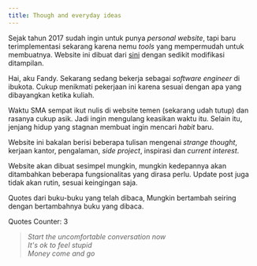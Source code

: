 ```yaml
---
title: Though and everyday ideas
---
```


Sejak tahun 2017 sudah ingin untuk punya *personal website*, tapi baru terimplementasi sekarang karena nemu *tools* yang mempermudah untuk membuatnya. Website ini dibuat dari [sini](https://github.com/RyanFitzgerald/devblog) dengan sedikit modifikasi ditampilan.

Hai, aku Fandy. Sekarang sedang bekerja sebagai *software engineer* di ibukota. Cukup menikmati pekerjaan ini karena sesuai dengan apa yang dibayangkan ketika kuliah.

Waktu SMA sempat ikut nulis di website temen (sekarang udah tutup) dan rasanya cukup asik. Jadi ingin mengulang keasikan waktu itu. Selain itu, jenjang hidup yang stagnan membuat ingin mencari *habit* baru. 

Website ini bakalan berisi beberapa tulisan mengenai *strange thought*, kerjaan kantor, pengalaman, *side project*, inspirasi dan *current interest*. 

Website akan dibuat sesimpel mungkin, mungkin kedepannya akan ditambahkan beberapa fungsionalitas yang dirasa perlu. Update post juga tidak akan rutin, sesuai keingingan saja.

Quotes dari buku-buku yang telah dibaca, Mungkin bertambah seiring dengan bertambahnya buku yang dibaca.

Quotes Counter: 3

> *Start the uncomfortable conversation now*\
> *It's ok to feel stupid*\
> *Money come and go*


